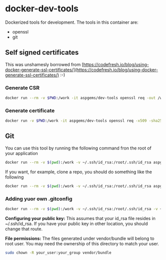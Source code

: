 # docker-dev-tools
Dockerized tools for development. The tools in this container are:

- openssl
- git

## Self signed certificates

This was unshamesly borrowed from [https://codefresh.io/blog/using-docker-generate-ssl-certificates/](https://codefresh.io/blog/using-docker-generate-ssl-certificates/) :-)

### Generate CSR
```bash
docker run --rm -v $PWD:/work -it aspgems/dev-tools openssl req -out /work/CSR.csr -new
```

### Generate certificate
```bash
docker run -v $PWD:/work -it aspgems/dev-tools openssl req -x509 -sha256 -nodes -days 365 -newkey rsa:2048 -keyout privatekey.key -out /work/certificate.crt
```
## Git
You can use this tool by running the following command fron the root of your application

```bash
docker run --rm -v $(pwd):/work -v ~/.ssh/id_rsa:/root/.ssh/id_rsa aspgems/dev-tools git
```

If you want, for example, clone a repo, you should do something like the following

```bash
docker run --rm -v $(pwd):/work -v ~/.ssh/id_rsa:/root/.ssh/id_rsa aspgems/dev-tools git clone <your_repo_url>
```

### Adding yuor own .gitconfig
```bash
docker run --rm -v $(pwd):/work -v ~/.ssh/id_rsa:/root/.ssh/id_rsa -v ~/.gitconfig:/root/.gitconfig aspgems/dev-tools git
```

**Configuring your public key:** This assumes that your id_rsa file resides in
~/.ssh/id_rsa. If you have your public key in other location, you should change that route.

**File permissions:** The files generated under vendor/bundle will belong to root user. You may need the ownership of this directory to match your user.

```bash
sudo chown -R your_user:your_group vendor/bundle
```
